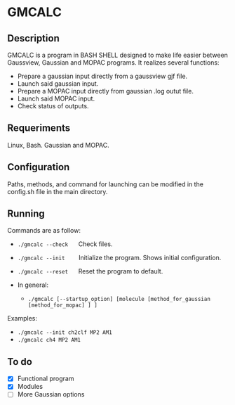# GMCALC

## Description

GMCALC is a program in BASH SHELL designed to make life easier between Gaussview, Gaussian and MOPAC programs.
It realizes several functions:
- Prepare a gaussian input directly from a gaussview gjf file.
- Launch said gaussian input.
- Prepare a MOPAC input directly from gaussian .log outut file.
- Launch said MOPAC input.
- Check status of outputs.

## Requeriments

Linux, Bash. Gaussian and MOPAC.

## Configuration

Paths, methods, and command for launching can be modified in the config.sh file in the main directory.

## Running

Commands are as follow:

- `./gmcalc --check`      Check files.
- `./gmcalc --init`        Initialize the program. Shows initial configuration.
- `./gmcalc --reset`      Reset the program to default.

- In general:
  - `./gmcalc [--startup_option] [molecule [method_for_gaussian [method_for_mopac] ] ]`
  
Examples:
- `./gmcalc --init ch2clf MP2 AM1`
- `./gmcalc ch4 MP2 AM1`

## To do

- [x] Functional program
- [x] Modules
- [ ] More Gaussian options
